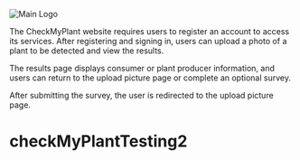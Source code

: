 ![Main Logo](https://github.com/abi-manoharan97/CheckMyPlant/blob/main/logo-black.png)


The CheckMyPlant website requires users to register an account to access its services. After registering and signing in, users can upload a photo of a plant to be detected and view the results. 

The results page displays consumer or plant producer information, and users can return to the upload picture page or complete an optional survey. 

After submitting the survey, the user is redirected to the upload picture page.




# checkMyPlantTesting2
